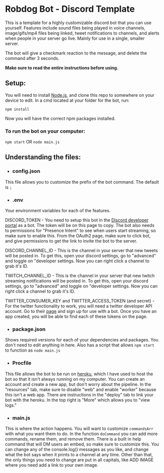 # Robdog Bot - Discord Template

This is a template for a highly customizable discord bot that you can use yourself. Features include sound files being played in voice channels, image/gifs/mp4 files being linked, tweet notifications to channels, and alerts when people in your server go live. Mainly for use in a single, smaller server. 

The bot will give a checkmark reaction to the message, and delete the command after 3 seconds. 

**Make sure to read the entire instructions before using.** 

## Setup:

You will need to install [Node.js](https://nodejs.org/en/), and clone this repo to somewhere on your device to edit. In a cmd located at your folder for the bot, run:

`npm install`

Now you will have the correct npm packages installed. 

### To run the bot on your computer:

`npm start` OR `node main.js`

## Understanding the files:

* ### config.json

This file allows you to customize the prefix of the bot command. The default is `;`

* ### .env

Your environment variables for each of the features.

DISCORD_TOKEN - You need to setup this bot in the [Discord developer portal](https://discord.com/developers/applications) as a bot. The token will be on this page to copy. The bot also needs to permissions for "Presence Intent" to see when users start streaming, so make sure to enable this. From the OAuth2 page, make sure to click bot, and give permissions to get the link to invite the bot to the server. 

DISCORD_CHANNEL_ID - This is the channel in your server that new tweets will be posted in. To get this, open your discord settings, go to "advanced" and toggle on "developer settings. Now you can right click a channel to grab it's ID.

TWITCH_CHANNEL_ID - This is the channel in your server that new twitch streaming notifications will be posted in. To get this, open your discord settings, go to "advanced" and toggle on "developer settings. Now you can right click a channel to grab it's ID.

TWITTER_CONSUMER_KEY and TWITTER_ACCESS_TOKEN (and secret) - For the twitter functionality to work, you will need a twitter developer API account. Go to their [page](https://developer.twitter.com/en/portal/dashboard) and sign up for use with a bot. Once you have an app created, you will be able to find each of these tokens on the page. 

* ### package.json

Shows required versions for each of your dependencies and packages. You don't need to edit anything in here. Also has a script that allows `npm start` to function as `node main.js`

* ### Procfile

This file allows the bot to be run on [heroku](https://dashboard.heroku.com/), which I have used to host the bot so that it isn't always running on my computer. You can create an account and create a new app, but don't worry about the pipeline. In the "resources" tab, make sure to disable "web" and enable "worker" because this isn't a web app. There are instructions in the "deploy" tab to link your bot with the heroku. In the top right is "More" which allows you to "view logs."

* ### main.js

This is where the action happens. You will want to customize `commandsArr` with what you want them to do. In the function `doCommand` you can add more commands, rename them, and remove them. There is a built in help command that will DM users an embed, so make sure to customize this. You can change any of the console.log() messages as you like, and change what the bot says when it prints to a channel at any time. Other than that, the only things you need to change are put in all capitals, like ADD IMAGE where you need add a link to your own image.
